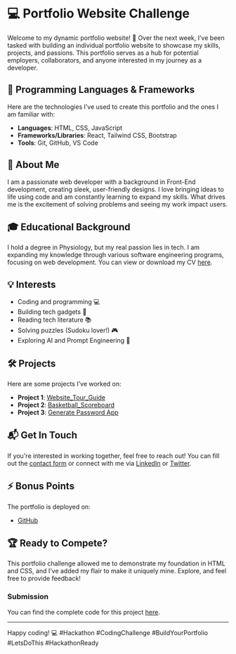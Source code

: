 # 💻 Portfolio Website Challenge

Welcome to my dynamic portfolio website! 🎉 Over the next week, I’ve been tasked with building an individual portfolio website to showcase my skills, projects, and passions. This portfolio serves as a hub for potential employers, collaborators, and anyone interested in my journey as a developer.

## 🔧 Programming Languages & Frameworks
Here are the technologies I’ve used to create this portfolio and the ones I am familiar with:
- **Languages**: HTML, CSS, JavaScript
- **Frameworks/Libraries**: React, Tailwind CSS, Bootstrap
- **Tools**: Git, GitHub, VS Code

## 📝 About Me
I am a passionate web developer with a background in Front-End development, creating sleek, user-friendly designs. I love bringing ideas to life using code and am constantly learning to expand my skills. What drives me is the excitement of solving problems and seeing my work impact users. 

## 🎓 Educational Background
I hold a degree in Physiology, but my real passion lies in tech. I am expanding my knowledge through various software engineering programs, focusing on web development. You can view or download my CV [here](https://drive.google.com/file/d/1cuDoNj0csQeFz3rC-SJwzNaFrwx9f-2v/view?usp=drive_link).

## 💡 Interests
- Coding and programming 💻
- Building tech gadgets 🔧
- Reading tech literature 📚
- Solving puzzles (Sudoku lover!) 🎮
- Exploring AI and Prompt Engineering 🤖

## 🛠 Projects
Here are some projects I’ve worked on:
- **Project 1**: [Website_Tour_Guide](https://aquamarine-malasada-5254ae.netlify.app/)
- **Project 2**: [Basketball_Scoreboard](https://ijadele.github.io/Basketball_ScoreBoard/)
- **Project 3**: [Generate Password App](https://generate-password-0a0b08.netlify.app/)

## 📬 Get In Touch
If you're interested in working together, feel free to reach out! You can fill out the [contact form](#) or connect with me via [LinkedIn](https://www.linkedin.com/in/opeyemi-ijadele) or [Twitter](https://twitter.com/IjadeleO).

## ⚡️ Bonus Points
The portfolio is deployed on:
- [GitHub](https://ijadele.github.io/My-portfolio/) 

## 🏆 Ready to Compete?

This portfolio challenge allowed me to demonstrate my foundation in HTML and CSS, and I’ve added my flair to make it uniquely mine. Explore, and feel free to provide feedback!

### Submission
You can find the complete code for this project [here](https://github.com/Ijadele/My-portfolio.git).

---

Happy coding! 💻 #Hackathon #CodingChallenge #BuildYourPortfolio #LetsDoThis #HackathonReady
